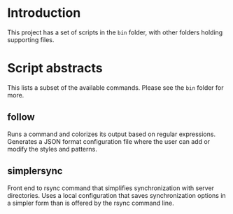 # Introduction

This project has a set of scripts in the `bin` folder, with other folders holding supporting files.

# Script abstracts

This lists a subset of the available commands. Please see the `bin` folder for more.

## follow

Runs a command and colorizes its output based on regular expressions. Generates
a JSON format configuration file where the user can add or modify the styles
and patterns.

## simplersync

Front end to rsync command that simplifies synchronization with server
directories. Uses a local configuration that saves synchronization options in a
simpler form than is offered by the rsync command line.
